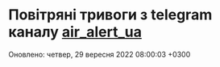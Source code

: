 # Повітряні тривоги з telegram каналу [air_alert_ua](https://t.me/air_alert_ua)

Оновлено:
четвер, 29 вересня 2022 08:00:03 +0300
